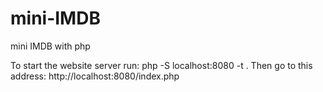 # mini-IMDB
mini IMDB with php

To start the website server run: php -S localhost:8080 -t .
Then go to this address: http://localhost:8080/index.php
